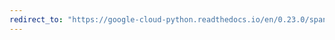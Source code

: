 ```yaml
---
redirect_to: "https://google-cloud-python.readthedocs.io/en/0.23.0/spanner-streamed-api.html"
---
```

